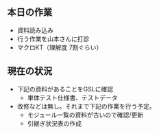## 本日の作業
  - 資料読み込み
  - 行う作業を山本さんに打診
  - マクロKT（理解度 7割ぐらい）
## 現在の状況
  - 下記の資料があることをGSLに確認
    - 単体テスト仕様書、テストデータ
  - 改修などは無し。それまで下記の作業を行う予定。
    - モジュール一覧の資料が古いので確認/更新
    - 引継ぎ状況表の作成
